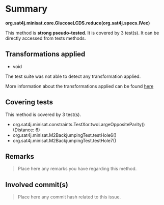 # Summary
**org.sat4j.minisat.core.GlucoseLCDS.reduce(org.sat4j.specs.IVec)**

This method is **strong pseudo-tested**.
It is covered by 3 test(s). It can be directly accessed from tests methods.


## Transformations applied

- void


The test suite was not able to detect any transformation applied.

More information about the transformations applied can be found [here](https://github.com/STAMP-project/pitest-descartes)

## Covering tests
This method is covered by 3 test(s).
* org.sat4j.minisat.constraints.TestXor.twoLargeOppositeParity() (Distance: 6)
* org.sat4j.minisat.M2BackjumpingTest.testHole6()
* org.sat4j.minisat.M2BackjumpingTest.testHole7()


## Remarks
> Place here any remarks you have regarding this method.

## Involved commit(s)

> Place here any commit hash related to this issue.
